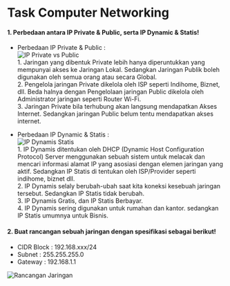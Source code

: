 # Task Computer Networking
#### 1. Perbedaan antara IP Private & Public, serta IP Dynamic & Statis!
- Perbedaan IP Private & Public : <br/> ![IP Private vs Public](https://github.com/darblietz/devops17-dumbways--M-Yusuf-Haidar--Computer-Networking/assets/98991080/2fcfff41-f5b2-4d08-8d26-68c476a4fc4b)<br/> 1. Jaringan yang dibentuk Private lebih hanya diperuntukkan yang mempunyai akses ke Jaringan Lokal. Sedangkan Jaringan Publik boleh digunakan oleh semua orang atau secara Global. <br/> 2. Pengelola jaringan Private dikelola oleh ISP seperti Indihome, Biznet, dll. Beda halnya dengan Pengelolaan jaringan Public dikelola oleh Administrator jaringan seperti Router Wi-Fi.<br/> 3. Jaringan Private bila terhubung akan langsung mendapatkan Akses Internet. Sedangkan jaringan Public belum tentu mendapatkan akses internet.

- Perbedaan IP Dynamic & Statis : <br/> ![IP Dynamis   Statis](https://github.com/darblietz/devops17-dumbways--M-Yusuf-Haidar--Computer-Networking/assets/98991080/50a06658-c1e8-42a4-a671-1fcd0bcc95c8)<br/> 1. IP Dynamis ditentukan oleh DHCP (Dynamic Host Configuration Protocol) Server menggunakan sebuah sistem untuk melacak dan mencari informasi alamat IP yang asosiasi dengan elemen jaringan yang aktif. Sedangkan IP Statis di tentukan oleh ISP/Provider seperti indihome, biznet dll. <br/> 2. IP Dynamis selaly berubah-ubah saat kita koneksi kesebuah jaringan tersebut. Sedangkan IP Statis tidak berubah. <br/> 3. IP Dynamis Gratis, dan IP Statis Berbayar.<br/> 4. IP Dynamis sering digunakan untuk rumahan dan kantor. sedangkan IP Statis umumnya untuk Bisnis.


#### 2. Buat rancangan sebuah jaringan dengan spesifikasi sebagai berikut!<br/> 
- CIDR Block : 192.168.xxx/24<br/> 
- Subnet : 255.255.255.0<br/> 
- Gateway : 192.168.1.1

![Rancangan Jaringan](https://github.com/darblietz/devops17-dumbways--M-Yusuf-Haidar--Computer-Networking/assets/98991080/6e0a0498-0e89-4e63-85bf-b35217893b58)


